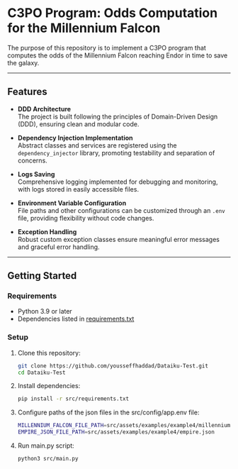 # **C3PO Program: Odds Computation for the Millennium Falcon**

The purpose of this repository is to implement a C3PO program that computes the odds of the Millennium Falcon reaching Endor in time to save the galaxy.

---

## **Features**
- **DDD Architecture**  
  The project is built following the principles of Domain-Driven Design (DDD), ensuring clean and modular code.
  
- **Dependency Injection Implementation**  
  Abstract classes and services are registered using the `dependency_injector` library, promoting testability and separation of concerns.

- **Logs Saving**  
  Comprehensive logging implemented for debugging and monitoring, with logs stored in easily accessible files.

- **Environment Variable Configuration**  
  File paths and other configurations can be customized through an `.env` file, providing flexibility without code changes.

- **Exception Handling**  
  Robust custom exception classes ensure meaningful error messages and graceful error handling.

---

## **Getting Started**
### **Requirements**
- Python 3.9 or later  
- Dependencies listed in [requirements.txt](src/requirements.txt)

### **Setup**
1. Clone this repository:
   ```bash
   git clone https://github.com/yousseffhaddad/Dataiku-Test.git
   cd Dataiku-Test
   
2. Install dependencies:
   ```bash
   pip install -r src/requirements.txt
   
3. Configure paths of the json files in the src/config/app.env file:
   ```bash
   MILLENNIUM_FALCON_FILE_PATH=src/assets/examples/example4/millennium-falcon.json
   EMPIRE_JSON_FILE_PATH=src/assets/examples/example4/empire.json
   
5. Run main.py script:
   ```bash
   python3 src/main.py 

